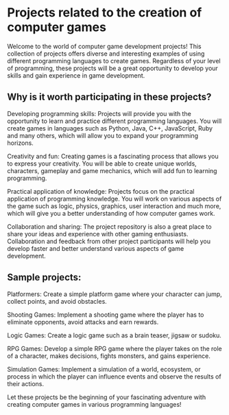# Projects related to the creation of computer games

Welcome to the world of computer game development projects! This collection of projects offers diverse and interesting examples of using different programming languages ​​to create games. Regardless of your level of programming, these projects will be a great opportunity to develop your skills and gain experience in game development.

## Why is it worth participating in these projects?

Developing programming skills: Projects will provide you with the opportunity to learn and practice different programming languages. You will create games in languages ​​such as Python, Java, C++, JavaScript, Ruby and many others, which will allow you to expand your programming horizons.

Creativity and fun: Creating games is a fascinating process that allows you to express your creativity. You will be able to create unique worlds, characters, gameplay and game mechanics, which will add fun to learning programming.

Practical application of knowledge: Projects focus on the practical application of programming knowledge. You will work on various aspects of the game such as logic, physics, graphics, user interaction and much more, which will give you a better understanding of how computer games work.

Collaboration and sharing: The project repository is also a great place to share your ideas and experience with other gaming enthusiasts. Collaboration and feedback from other project participants will help you develop faster and better understand various aspects of game development.

## Sample projects:

Platformers: Create a simple platform game where your character can jump, collect points, and avoid obstacles.

Shooting Games: Implement a shooting game where the player has to eliminate opponents, avoid attacks and earn rewards.

Logic Games: Create a logic game such as a brain teaser, jigsaw or sudoku.

RPG Games: Develop a simple RPG game where the player takes on the role of a character, makes decisions, fights monsters, and gains experience.

Simulation Games: Implement a simulation of a world, ecosystem, or process in which the player can influence events and observe the results of their actions.

Let these projects be the beginning of your fascinating adventure with creating computer games in various programming languages!
